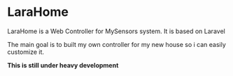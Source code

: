 # LaraHome

LaraHome is a Web Controller for MySensors system. It is based on Laravel

The main goal is to built my own controller for my new house so i can easily customize it.


**This is still under heavy development**

